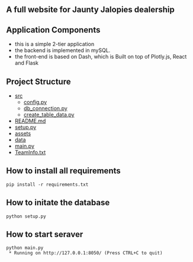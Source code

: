 ## A full website for Jaunty Jalopies dealership

## Application Components
- this is a simple 2-tier application
- the backend is implemented in mySQL.
- the front-end is based on Dash, which is Built on top of Plotly.js, React and Flask
   
## Project Structure

 * [src](./src)
   * [config.py](./src/config.py)
   * [db_connection.py](./src/db_connection.py)
   * [create_table_data.py](./src/create_table_data.py)
 * [README.md](./README.md)
 * [setup.py](./setup.py)
* [assets](./assets)
* [data](./data)
* [main.py](./main.py)
* [TeamInfo.txt](./TeamInfo.txt)

## How to install all requirements
```
pip install -r requirements.txt
```

## How to initate the database

```
python setup.py
```
## How to start seraver
```
python main.py
 * Running on http://127.0.0.1:8050/ (Press CTRL+C to quit)
```



